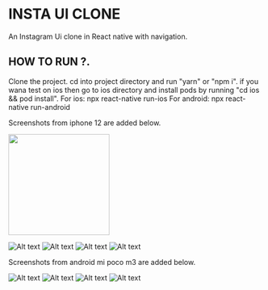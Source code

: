# INSTA UI CLONE

An Instagram Ui clone in React native with navigation.

## HOW TO RUN ?.
Clone the project.
cd into project directory and run "yarn" or "npm i".
if you wana test on ios then go to ios directory and install pods by running "cd ios && pod install".
For ios:
  npx react-native run-ios
For android:
  npx react-native run-android


Screenshots from iphone 12 are added below.

<img src="https://github.com/mohdaamir8182/insta-ui-clone/blob/master/screenshots/iphon1.png" width="200">

   ![Alt text](https://github.com/mohdaamir8182/insta-ui-clone/blob/master/screenshots/iphon1.png)   ![Alt text](https://github.com/mohdaamir8182/insta-ui-clone/blob/master/screenshots/iphon2.png)
   ![Alt text](https://github.com/mohdaamir8182/insta-ui-clone/blob/master/screenshots/iphon3.png)   ![Alt text](https://github.com/mohdaamir8182/insta-ui-clone/blob/master/screenshots/iphon4.png)

Screenshots from android mi poco m3 are added below.

   ![Alt text](https://github.com/mohdaamir8182/insta-ui-clone/blob/master/screenshots/android1.jpg)   ![Alt text](https://github.com/mohdaamir8182/insta-ui-clone/blob/master/screenshots/android2.jpg)
   ![Alt text](https://github.com/mohdaamir8182/insta-ui-clone/blob/master/screenshots/android3.jpg)   ![Alt text](https://github.com/mohdaamir8182/insta-ui-clone/blob/master/screenshots/android4.jpg)